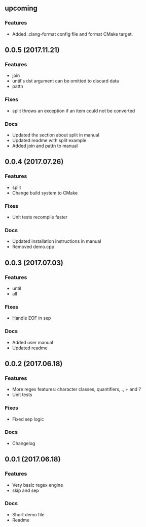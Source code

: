 ## upcoming

### Features

* Added .clang-format config file and format CMake target.

## 0.0.5 (2017.11.21)

### Features

* join
* until's dst argument can be omitted to discard data
* pattn

### Fixes

* split throws an exception if an item could not be converted

### Docs

* Updated the section about split in manual
* Updated readme with split example
* Added join and pattn to manual

## 0.0.4 (2017.07.26)

### Features

* split
* Change build system to CMake

### Fixes

* Unit tests recompile faster

### Docs

* Updated installation instructions in manual
* Removed demo.cpp

## 0.0.3 (2017.07.03)

### Features

* until
* all

### Fixes

* Handle EOF in sep

### Docs

* Added user manual
* Updated readme

## 0.0.2 (2017.06.18)

### Features

* More regex features: character classes, quantifiers, ., + and ?
* Unit tests

### Fixes

* Fixed sep logic

### Docs

* Changelog

## 0.0.1 (2017.06.18)

### Features

* Very basic regex engine
* skip and sep

### Docs

* Short demo file
* Readme
